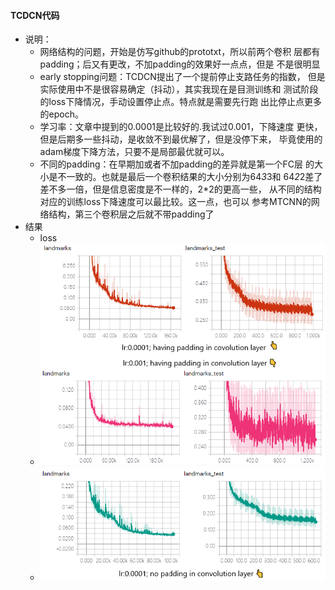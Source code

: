 #### TCDCN代码
- 说明：
    - 网络结构的问题，开始是仿写github的prototxt，所以前两个卷积
    层都有padding；后又有更改，不加padding的效果好一点点，但是
    不是很明显
    - early stopping问题：TCDCN提出了一个提前停止支路任务的指数，
    但是实际使用中不是很容易确定（抖动），其实我现在是目测训练和
    测试阶段的loss下降情况，手动设置停止点。特点就是需要先行跑
    出比停止点更多的epoch。
    - 学习率：文章中提到的0.0001是比较好的.我试过0.001，下降速度
    更快，但是后期多一些抖动，是收敛不到最优解了，但是没停下来，
    毕竟使用的adam梯度下降方法，只要不是局部最优就可以。
    - 不同的padding：在早期加或者不加padding的差异就是第一个FC层
    的大小是不一致的。也就是最后一个卷积结果的大小分别为64*3*3和
    64*2*2差了差不多一倍，但是信息密度是不一样的，2*2的更高一些，
    从不同的结构对应的训练loss下降速度可以最比较。这一点，也可以
    参考MTCNN的网络结构，第三个卷积层之后就不带padding了
- 结果
    - loss
    - ![loss of having padding](/photo/result/a.png)
    - ![loss of no padding](/photo/result/b.PNG)
    
    
    